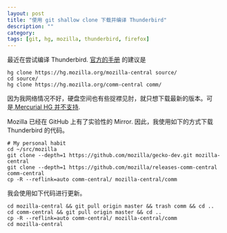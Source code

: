 ```yaml
---
layout: post
title: "使用 git shallow clone 下载并编译 Thunderbird"
description: ""
category: 
tags: [git, hg, mozilla, thunderbird, firefox]
---
```


最近在尝试编译 Thunderbird. [官方的手册](https://developer.thunderbird.net/thunderbird-development/getting-started) 的建议是  

```
hg clone https://hg.mozilla.org/mozilla-central source/
cd source/
hg clone https://hg.mozilla.org/comm-central comm/
```

因为我网络情况不好，硬盘空间也有些捉襟见肘，就只想下载最新的版本。可是,[Mercurial HG 并不支持](https://stackoverflow.com/a/4205246/1166518).  

Mozilla 已经在 GitHub 上有了实验性的 Mirror. 因此，我使用如下的方式下载 Thunderbird 的代码。  

```
# My personal habit
cd ~/src/mozilla
git clone --depth=1 https://github.com/mozilla/gecko-dev.git mozilla-central
git clone --depth=1 https://github.com/mozilla/releases-comm-central comm-central
cp -R --reflink=auto comm-central/ mozilla-central/comm
```


我会使用如下代码进行更新。

```
cd mozilla-central && git pull origin master && trash comm && cd ..
cd comm-central && git pull origin master && cd ..
cp -R --reflink=auto comm-central/ mozilla-central/comm
cd mozilla-central
```  


